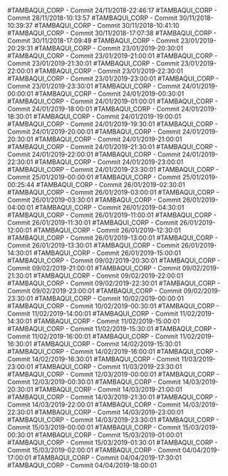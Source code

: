 #TAMBAQUI_CORP - Commit 24/11/2018-22:46:17
#TAMBAQUI_CORP - Commit 28/11/2018-10:13:57
#TAMBAQUI_CORP - Commit 30/11/2018-10:39:37
#TAMBAQUI_CORP - Commit 30/11/2018-10:41:10
#TAMBAQUI_CORP - Commit 30/11/2018-17:07:38
#TAMBAQUI_CORP - Commit 30/11/2018-17:09:49
#TAMBAQUI_CORP - Commit 23/01/2019-20:29:31
#TAMBAQUI_CORP - Commit 23/01/2019-20:30:01
#TAMBAQUI_CORP - Commit 23/01/2019-21:00:01
#TAMBAQUI_CORP - Commit 23/01/2019-21:30:01
#TAMBAQUI_CORP - Commit 23/01/2019-22:00:01
#TAMBAQUI_CORP - Commit 23/01/2019-22:30:01
#TAMBAQUI_CORP - Commit 23/01/2019-23:00:01
#TAMBAQUI_CORP - Commit 23/01/2019-23:30:01
#TAMBAQUI_CORP - Commit 24/01/2019-00:00:01
#TAMBAQUI_CORP - Commit 24/01/2019-00:30:01
#TAMBAQUI_CORP - Commit 24/01/2019-01:00:01
#TAMBAQUI_CORP - Commit 24/01/2019-18:00:01
#TAMBAQUI_CORP - Commit 24/01/2019-18:30:01
#TAMBAQUI_CORP - Commit 24/01/2019-19:00:01
#TAMBAQUI_CORP - Commit 24/01/2019-19:30:01
#TAMBAQUI_CORP - Commit 24/01/2019-20:00:01
#TAMBAQUI_CORP - Commit 24/01/2019-20:30:01
#TAMBAQUI_CORP - Commit 24/01/2019-21:00:01
#TAMBAQUI_CORP - Commit 24/01/2019-21:30:01
#TAMBAQUI_CORP - Commit 24/01/2019-22:00:01
#TAMBAQUI_CORP - Commit 24/01/2019-22:30:01
#TAMBAQUI_CORP - Commit 24/01/2019-23:00:01
#TAMBAQUI_CORP - Commit 24/01/2019-23:30:01
#TAMBAQUI_CORP - Commit 25/01/2019-00:00:01
#TAMBAQUI_CORP - Commit 25/01/2019-00:25:44
#TAMBAQUI_CORP - Commit 26/01/2019-02:30:01
#TAMBAQUI_CORP - Commit 26/01/2019-03:00:01
#TAMBAQUI_CORP - Commit 26/01/2019-03:30:01
#TAMBAQUI_CORP - Commit 26/01/2019-04:00:01
#TAMBAQUI_CORP - Commit 26/01/2019-04:30:01
#TAMBAQUI_CORP - Commit 26/01/2019-11:00:01
#TAMBAQUI_CORP - Commit 26/01/2019-11:30:01
#TAMBAQUI_CORP - Commit 26/01/2019-12:00:01
#TAMBAQUI_CORP - Commit 26/01/2019-12:30:01
#TAMBAQUI_CORP - Commit 26/01/2019-13:00:01
#TAMBAQUI_CORP - Commit 26/01/2019-13:30:01
#TAMBAQUI_CORP - Commit 26/01/2019-14:30:01
#TAMBAQUI_CORP - Commit 26/01/2019-15:00:01
#TAMBAQUI_CORP - Commit 09/02/2019-20:30:01
#TAMBAQUI_CORP - Commit 09/02/2019-21:00:01
#TAMBAQUI_CORP - Commit 09/02/2019-21:30:01
#TAMBAQUI_CORP - Commit 09/02/2019-22:00:01
#TAMBAQUI_CORP - Commit 09/02/2019-22:30:01
#TAMBAQUI_CORP - Commit 09/02/2019-23:00:01
#TAMBAQUI_CORP - Commit 09/02/2019-23:30:01
#TAMBAQUI_CORP - Commit 10/02/2019-00:00:01
#TAMBAQUI_CORP - Commit 10/02/2019-00:30:01
#TAMBAQUI_CORP - Commit 11/02/2019-14:00:01
#TAMBAQUI_CORP - Commit 11/02/2019-14:30:01
#TAMBAQUI_CORP - Commit 11/02/2019-15:00:01
#TAMBAQUI_CORP - Commit 11/02/2019-15:30:01
#TAMBAQUI_CORP - Commit 11/02/2019-16:00:01
#TAMBAQUI_CORP - Commit 11/02/2019-16:30:01
#TAMBAQUI_CORP - Commit 14/02/2019-15:30:01
#TAMBAQUI_CORP - Commit 14/02/2019-16:00:01
#TAMBAQUI_CORP - Commit 14/02/2019-16:30:01
#TAMBAQUI_CORP - Commit 11/03/2019-23:00:01
#TAMBAQUI_CORP - Commit 11/03/2019-23:30:01
#TAMBAQUI_CORP - Commit 12/03/2019-00:00:01
#TAMBAQUI_CORP - Commit 12/03/2019-00:30:01
#TAMBAQUI_CORP - Commit 14/03/2019-20:30:01
#TAMBAQUI_CORP - Commit 14/03/2019-21:00:01
#TAMBAQUI_CORP - Commit 14/03/2019-21:30:01
#TAMBAQUI_CORP - Commit 14/03/2019-22:00:01
#TAMBAQUI_CORP - Commit 14/03/2019-22:30:01
#TAMBAQUI_CORP - Commit 14/03/2019-23:00:01
#TAMBAQUI_CORP - Commit 14/03/2019-23:30:01
#TAMBAQUI_CORP - Commit 15/03/2019-00:00:01
#TAMBAQUI_CORP - Commit 15/03/2019-00:30:01
#TAMBAQUI_CORP - Commit 15/03/2019-01:00:01
#TAMBAQUI_CORP - Commit 15/03/2019-01:30:01
#TAMBAQUI_CORP - Commit 15/03/2019-02:00:01
#TAMBAQUI_CORP - Commit 04/04/2019-17:00:01
#TAMBAQUI_CORP - Commit 04/04/2019-17:30:01
#TAMBAQUI_CORP - Commit 04/04/2019-18:00:01
